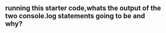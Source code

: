 ##  running this starter code,whats the output of the two console.log statements going to be and why?